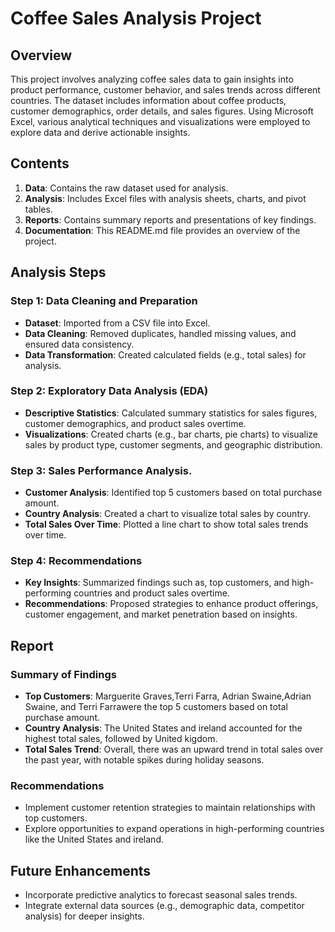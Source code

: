 
# Coffee Sales Analysis Project


## Overview

This project involves analyzing coffee sales data to gain insights into product performance, customer behavior, and sales trends across different countries. The dataset includes information about coffee products, customer demographics, order details, and sales figures. Using Microsoft Excel, various analytical techniques and visualizations were employed to explore data and derive actionable insights.

## Contents

1. **Data**: Contains the raw dataset used for analysis.
2. **Analysis**: Includes Excel files with analysis sheets, charts, and pivot tables.
3. **Reports**: Contains summary reports and presentations of key findings.
4. **Documentation**: This README.md file provides an overview of the project.

## Analysis Steps

### Step 1: Data Cleaning and Preparation
- **Dataset**: Imported from a CSV file into Excel.
- **Data Cleaning**: Removed duplicates, handled missing values, and ensured data consistency.
- **Data Transformation**: Created calculated fields (e.g., total sales) for analysis.

### Step 2: Exploratory Data Analysis (EDA)
- **Descriptive Statistics**: Calculated summary statistics for sales figures, customer demographics, and product sales overtime.
- **Visualizations**: Created charts (e.g., bar charts, pie charts) to visualize sales by product type, customer segments, and geographic distribution.

### Step 3: Sales Performance Analysis.
- **Customer Analysis**: Identified top 5 customers based on total purchase amount.
- **Country Analysis**: Created a  chart to visualize total sales by country.
- **Total Sales Over Time**: Plotted a line chart to show total sales trends over time.

### Step 4: Recommendations
- **Key Insights**: Summarized findings such as, top customers, and high-performing countries and  product sales overtime.
- **Recommendations**: Proposed strategies to enhance product offerings, customer engagement, and market penetration based on insights.

## Report

### Summary of Findings
- **Top Customers**: Marguerite Graves,Terri Farra, Adrian Swaine,Adrian Swaine, and  Terri Farrawere the top 5 customers based on total purchase amount.
- **Country Analysis**: The United States and ireland accounted for the highest total sales, followed by United kigdom.
- **Total Sales Trend**: Overall, there was an upward trend in total sales over the past year, with notable spikes during holiday seasons.

### Recommendations
- Implement customer retention strategies to maintain relationships with top customers.
- Explore opportunities to expand operations in high-performing countries like the United States and ireland.

## Future Enhancements
- Incorporate predictive analytics to forecast seasonal sales trends.
- Integrate external data sources (e.g., demographic data, competitor analysis) for deeper insights.

